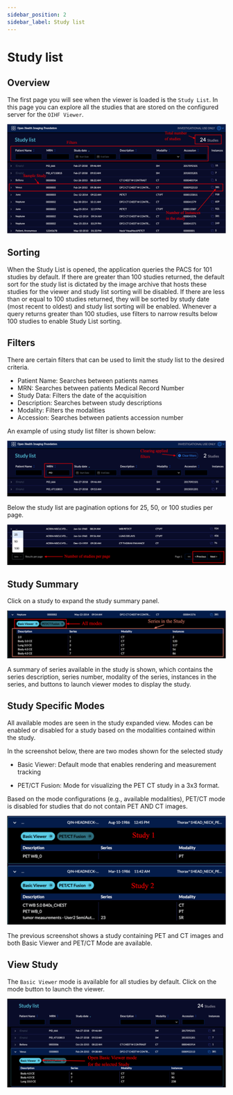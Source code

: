 ```yaml
---
sidebar_position: 2
sidebar_label: Study list
---
```


# Study list

## Overview
The first page you will see when the viewer is loaded is the `Study List`.
In this page you can explore all the studies that are stored on the configured
server for the `OIHF Viewer`.

![user-study-list](../assets/img/user-study-list.png)


## Sorting

When the Study List is opened, the application queries the PACS for 101 studies by default. If there are greater than 100 studies returned, the default sort for the study list is dictated by the image archive that hosts these studies for the viewer and study list sorting will be disabled. If there are less than or equal to 100 studies returned, they will be sorted by study date (most recent to oldest) and study list sorting will be enabled. Whenever a query returns greater than 100 studies, use filters to narrow results below 100 studies to enable Study List sorting.

## Filters
There are certain filters that can be used to limit the study list to the desired
criteria.

- Patient Name: Searches between patients names
- MRN: Searches between patients Medical Record Number
- Study Data: Filters the date of the acquisition
- Description: Searches between study descriptions
- Modality: Filters the modalities
- Accession: Searches between patients accession number

An example of using study list filter is shown below:




![user-study-filter](../assets/img/user-study-filter.png)

Below the study list are pagination options for 25, 50, or 100 studies per page.

![user-study-next](../assets/img/user-study-next.png)
## Study Summary
Click on a study to expand the study summary panel.

![user-study-summary](../assets/img/user-study-summary.png)



A summary of series available in the study is shown, which contains the series description, series number, modality of the series, instances in the series, and buttons to launch viewer modes to display the study.



## Study Specific Modes


All available modes are seen in the study expanded view. Modes can be enabled or disabled for a study based on the modalities contained within the study.

In the screenshot below, there are two modes shown for the selected study

- Basic Viewer: Default mode that enables rendering and measurement tracking

- PET/CT Fusion: Mode for visualizing the PET CT study in a 3x3 format.

Based on the mode configurations (e.g., available modalities), PET/CT mode is disabled for studies that do not contain PET AND CT images.

<!-- This should be a screenshot that show an expanded study with multiple modalities (CT, MRI) but not PET. -->


![user-studyist-modespecific](../assets/img/user-studyist-modespecific.png)

The previous screenshot shows a study containing PET and CT images and both Basic Viewer and PET/CT Mode are available.


## View Study
The `Basic Viewer` mode is available for all studies by default. Click on the mode button to launch the viewer.

![user-open-viewer](../assets/img/user-open-viewer.png)
